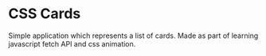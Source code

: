 # CSS Cards
Simple application which represents a list of cards. Made as part of learning javascript fetch API and css animation.
